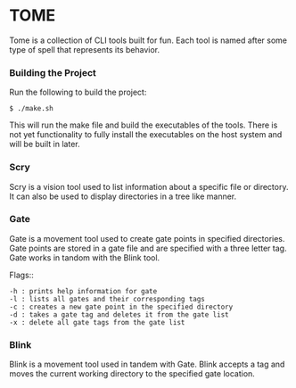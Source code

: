 # TOME

Tome is a collection of CLI tools built for fun. Each tool is named after some type
of spell that represents its behavior.

### Building the Project

Run the following to build the project:
```
$ ./make.sh
```
This will run the make file and build the executables of the tools. There is not yet
functionality to fully install the executables on the host system and will be built
in later.

### Scry

Scry is a vision tool used to list information about a specific file or directory. It
can also be used to display directories in a tree like manner.

### Gate

Gate is a movement tool used to create gate points in specified directories. Gate points
are stored in a gate file and are specified with a three letter tag. Gate works in
tandom with the Blink tool.

Flags::
```
-h : prints help information for gate
-l : lists all gates and their corresponding tags
-c : creates a new gate point in the specified directory
-d : takes a gate tag and deletes it from the gate list
-x : delete all gate tags from the gate list
```

### Blink

Blink is a movement tool used in tandem with Gate. Blink accepts a tag and moves the current
working directory to the specified gate location.
